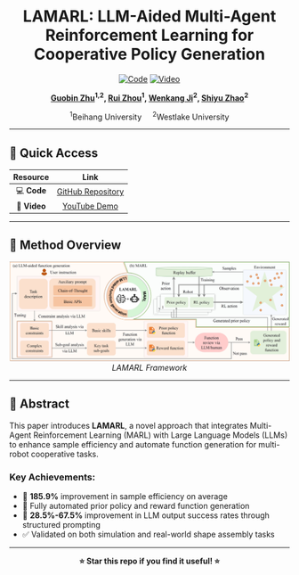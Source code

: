 <center>

# LAMARL: LLM-Aided Multi-Agent Reinforcement Learning for Cooperative Policy Generation

</center>

<div align="center">

[![Code](https://img.shields.io/badge/Code-GitHub-blue.svg)](https://github.com/Guobin-Zhu/MARL-LLM)
[![Video](https://img.shields.io/badge/Video-YouTube-ff0000.svg)](https://youtu.be/HoYk70Ksy8w)

**[Guobin Zhu](https://github.com/Guobin-Zhu)<sup>1,2</sup>, [Rui Zhou]()<sup>1</sup>, [Wenkang Ji]()<sup>2</sup>, [Shiyu Zhao](https://www.westlake.edu.cn/faculty/shiyu-zhao.html)<sup>2</sup>**

<sup>1</sup>Beihang University &nbsp;&nbsp;&nbsp; <sup>2</sup>Westlake University

</div>

---

## 🚀 **Quick Access**

<div align="center">

| Resource | Link |
|:--------:|:----:|
| 💻 **Code** | [GitHub Repository](https://github.com/Guobin-Zhu/MARL-LLM) |
| 🎥 **Video** | [YouTube Demo](https://youtu.be/HoYk70Ksy8w) |

</div>

---

## 🎯 **Method Overview**

<div align="center">
 <img src="images/framework.jpg" alt="LAMARL Framework" width="800">
 <br>
 <em>LAMARL Framework</em>
</div>

---

## 📖 **Abstract**

This paper introduces **LAMARL**, a novel approach that integrates Multi-Agent Reinforcement Learning (MARL) with Large Language Models (LLMs) to enhance sample efficiency and automate function generation for multi-robot cooperative tasks. 

### Key Achievements:
- 🎯 **185.9%** improvement in sample efficiency on average
- 🤖 Fully automated prior policy and reward function generation
- 🔧 **28.5%-67.5%** improvement in LLM output success rates through structured prompting
- ✅ Validated on both simulation and real-world shape assembly tasks

---

<div align="center">

**⭐ Star this repo if you find it useful! ⭐**

</div>